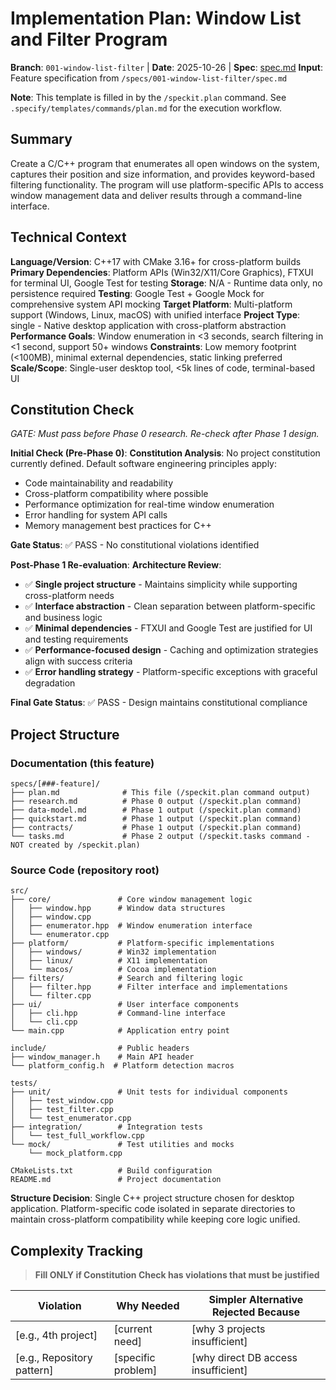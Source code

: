 # Implementation Plan: Window List and Filter Program

**Branch**: `001-window-list-filter` | **Date**: 2025-10-26 | **Spec**: [spec.md](spec.md)
**Input**: Feature specification from `/specs/001-window-list-filter/spec.md`

**Note**: This template is filled in by the `/speckit.plan` command. See `.specify/templates/commands/plan.md` for the execution workflow.

## Summary

Create a C/C++ program that enumerates all open windows on the system, captures their position and size information, and provides keyword-based filtering functionality. The program will use platform-specific APIs to access window management data and deliver results through a command-line interface.

## Technical Context

**Language/Version**: C++17 with CMake 3.16+ for cross-platform builds
**Primary Dependencies**: Platform APIs (Win32/X11/Core Graphics), FTXUI for terminal UI, Google Test for testing
**Storage**: N/A - Runtime data only, no persistence required
**Testing**: Google Test + Google Mock for comprehensive system API mocking
**Target Platform**: Multi-platform support (Windows, Linux, macOS) with unified interface
**Project Type**: single - Native desktop application with cross-platform abstraction
**Performance Goals**: Window enumeration in <3 seconds, search filtering in <1 second, support 50+ windows
**Constraints**: Low memory footprint (<100MB), minimal external dependencies, static linking preferred
**Scale/Scope**: Single-user desktop tool, <5k lines of code, terminal-based UI

## Constitution Check

*GATE: Must pass before Phase 0 research. Re-check after Phase 1 design.*

**Initial Check (Pre-Phase 0)**:
**Constitution Analysis**: No project constitution currently defined. Default software engineering principles apply:
- Code maintainability and readability
- Cross-platform compatibility where possible
- Performance optimization for real-time window enumeration
- Error handling for system API calls
- Memory management best practices for C++

**Gate Status**: ✅ PASS - No constitutional violations identified

**Post-Phase 1 Re-evaluation**:
**Architecture Review**:
- ✅ **Single project structure** - Maintains simplicity while supporting cross-platform needs
- ✅ **Interface abstraction** - Clean separation between platform-specific and business logic
- ✅ **Minimal dependencies** - FTXUI and Google Test are justified for UI and testing requirements
- ✅ **Performance-focused design** - Caching and optimization strategies align with success criteria
- ✅ **Error handling strategy** - Platform-specific exceptions with graceful degradation

**Final Gate Status**: ✅ PASS - Design maintains constitutional compliance

## Project Structure

### Documentation (this feature)

```text
specs/[###-feature]/
├── plan.md              # This file (/speckit.plan command output)
├── research.md          # Phase 0 output (/speckit.plan command)
├── data-model.md        # Phase 1 output (/speckit.plan command)
├── quickstart.md        # Phase 1 output (/speckit.plan command)
├── contracts/           # Phase 1 output (/speckit.plan command)
└── tasks.md             # Phase 2 output (/speckit.tasks command - NOT created by /speckit.plan)
```

### Source Code (repository root)

```text
src/
├── core/               # Core window management logic
│   ├── window.hpp      # Window data structures
│   ├── window.cpp
│   ├── enumerator.hpp  # Window enumeration interface
│   └── enumerator.cpp
├── platform/           # Platform-specific implementations
│   ├── windows/        # Win32 implementation
│   ├── linux/          # X11 implementation
│   └── macos/          # Cocoa implementation
├── filters/            # Search and filtering logic
│   ├── filter.hpp      # Filter interface and implementations
│   └── filter.cpp
├── ui/                 # User interface components
│   ├── cli.hpp         # Command-line interface
│   └── cli.cpp
└── main.cpp            # Application entry point

include/                # Public headers
├── window_manager.h    # Main API header
└── platform_config.h  # Platform detection macros

tests/
├── unit/               # Unit tests for individual components
│   ├── test_window.cpp
│   ├── test_filter.cpp
│   └── test_enumerator.cpp
├── integration/        # Integration tests
│   └── test_full_workflow.cpp
└── mock/               # Test utilities and mocks
    └── mock_platform.cpp

CMakeLists.txt          # Build configuration
README.md               # Project documentation
```

**Structure Decision**: Single C++ project structure chosen for desktop application. Platform-specific code isolated in separate directories to maintain cross-platform compatibility while keeping core logic unified.

## Complexity Tracking

> **Fill ONLY if Constitution Check has violations that must be justified**

| Violation | Why Needed | Simpler Alternative Rejected Because |
|-----------|------------|-------------------------------------|
| [e.g., 4th project] | [current need] | [why 3 projects insufficient] |
| [e.g., Repository pattern] | [specific problem] | [why direct DB access insufficient] |
